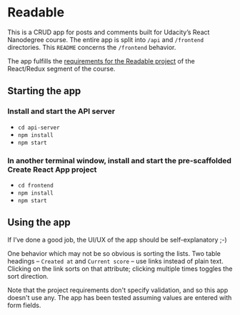 # Readable

This is a CRUD app for posts and comments built for Udacity’s React Nanodegree course. The entire app is split into `/api` and `/frontend` directories. This `README` concerns the `/frontend` behavior.

The app fulfills the [requirements for the Readable project](https://review.udacity.com/#!/rubrics/1017/view) of the React/Redux segment of the course.

## Starting the app

### Install and start the API server

* `cd api-server`
* `npm install`
* `npm start`

### In another terminal window, install and start the pre-scaffolded Create React App project

* `cd frontend`
* `npm install`
* `npm start`

## Using the app

If I’ve done a good job, the UI/UX of the app should be self-explanatory ;-)

One behavior which may not be so obvious is sorting the lists. Two table headings – `Created at` and `Current score` – use links instead of plain text. Clicking on the link sorts on that attribute; clicking multiple times toggles the sort direction.

Note that the project requirements don't specify validation, and so this app doesn't use any. The app has been tested assuming values are entered with form fields.
